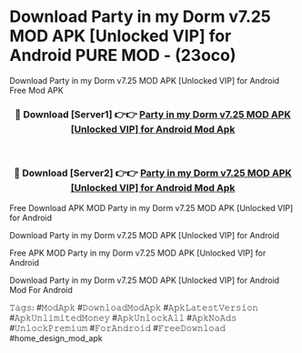 # Download Party in my Dorm v7.25 MOD APK [Unlocked VIP] for Android PURE MOD - (23oco)
Download Party in my Dorm v7.25 MOD APK [Unlocked VIP] for Android Free Mod APK

<div align="center">
<h3>🔴 Download [Server1] 👉👉 <a href="https://apk-comot.site?title=Party_in_my_Dorm_v7.25_MOD_APK_[Unlocked_VIP]_for_Android">Party in my Dorm v7.25 MOD APK [Unlocked VIP] for Android Mod Apk</a></h3><br>

<h3>🔴 Download [Server2] 👉👉 <a href="https://apk-comot.site?title=Party_in_my_Dorm_v7.25_MOD_APK_[Unlocked_VIP]_for_Android">Party in my Dorm v7.25 MOD APK [Unlocked VIP] for Android Mod Apk</a></h3>
</div>


Free Download APK MOD Party in my Dorm v7.25 MOD APK [Unlocked VIP] for Android

Download Party in my Dorm v7.25 MOD APK [Unlocked VIP] for Android 

Free APK MOD Party in my Dorm v7.25 MOD APK [Unlocked VIP] for Android 

Download Party in my Dorm v7.25 MOD APK [Unlocked VIP] for Android Mod For Android

𝚃𝚊𝚐𝚜: #𝙼𝚘𝚍𝙰𝚙𝚔 #𝙳𝚘𝚠𝚗𝚕𝚘𝚊𝚍𝙼𝚘𝚍𝙰𝚙𝚔 #𝙰𝚙𝚔𝙻𝚊𝚝𝚎𝚜𝚝𝚅𝚎𝚛𝚜𝚒𝚘𝚗 #𝙰𝚙𝚔𝚄𝚗𝚕𝚒𝚖𝚒𝚝𝚎𝚍𝙼𝚘𝚗𝚎𝚢 #𝙰𝚙𝚔𝚄𝚗𝚕𝚘𝚌𝚔𝙰𝚕𝚕 #𝙰𝚙𝚔𝙽𝚘𝙰𝚍𝚜 #𝚄𝚗𝚕𝚘𝚌𝚔𝙿𝚛𝚎𝚖𝚒𝚞𝚖 #𝙵𝚘𝚛𝙰𝚗𝚍𝚛𝚘𝚒𝚍 #𝙵𝚛𝚎𝚎𝙳𝚘𝚠𝚗𝚕𝚘𝚊𝚍 #home_design_mod_apk